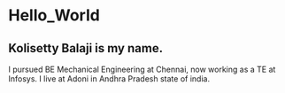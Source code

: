 # Hello_World
## Kolisetty Balaji is my name.
I pursued BE Mechanical Engineering at Chennai, now working as a TE at Infosys.
I live at Adoni in Andhra Pradesh state of india.
